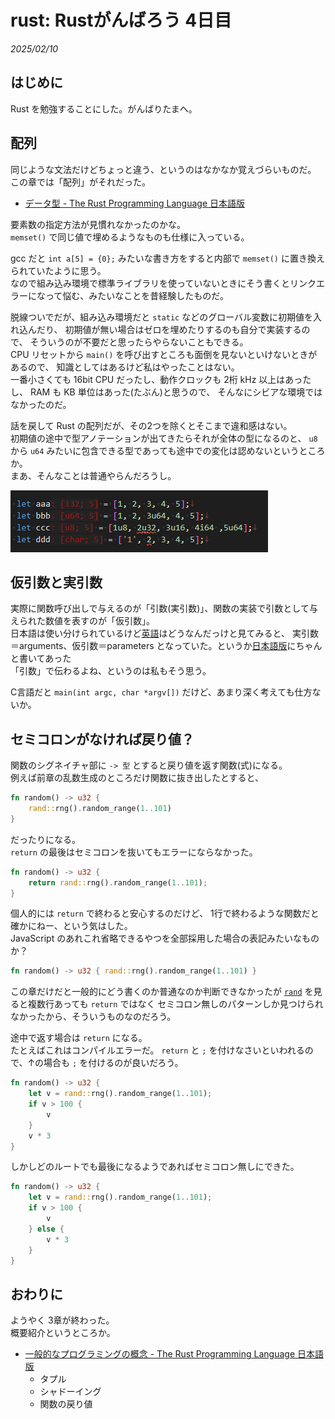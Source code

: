 # rust: Rustがんばろう 4日目

_2025/02/10_

## はじめに

Rust を勉強することにした。がんばりたまへ。

## 配列

同じような文法だけどちょっと違う、というのはなかなか覚えづらいものだ。  
この章では「配列」がそれだった。

* [データ型 - The Rust Programming Language 日本語版](https://doc.rust-jp.rs/book-ja/ch03-02-data-types.html)

要素数の指定方法が見慣れなかったのかな。  
`memset()` で同じ値で埋めるようなものも仕様に入っている。

gcc だと `int a[5] = {0};` みたいな書き方をすると内部で `memset()` に置き換えられていたように思う。  
なので組み込み環境で標準ライブラリを使っていないときにそう書くとリンクエラーになって悩む、みたいなことを昔経験したものだ。

脱線ついでだが、組み込み環境だと `static` などのグローバル変数に初期値を入れ込んだり、
初期値が無い場合はゼロを埋めたりするのも自分で実装するので、
そういうのが不要だと思ったらやらないこともできる。  
CPU リセットから `main()` を呼び出すところも面倒を見ないといけないときがあるので、
知識としてはあるけど私はやったことはない。  
一番小さくても 16bit CPU だったし、動作クロックも 2桁 kHz 以上はあったし、 RAM も KB 単位はあった(たぶん)と思うので、
そんなにシビアな環境ではなかったのだ。

話を戻して Rust の配列だが、その2つを除くとそこまで違和感はない。  
初期値の途中で型アノテーションが出てきたらそれが全体の型になるのと、
`u8` から `u64` みたいに包含できる型であっても途中での変化は認めないというところか。  
まあ、そんなことは普通やらんだろうし。

![image](images/20250210a-1.png)

## 仮引数と実引数

実際に関数呼び出しで与えるのが「引数(実引数)」、関数の実装で引数として与えられた数値を表すのが「仮引数」。  
日本語は使い分けられているけど[英語](https://doc.rust-lang.org/book/ch03-03-how-functions-work.html#parameters)はどうなんだっけと見てみると、
実引数＝arguments、仮引数＝parameters となっていた。というか[日本語版](https://doc.rust-jp.rs/book-ja/ch03-03-how-functions-work.html#%E9%96%A2%E6%95%B0%E3%81%AE%E5%BC%95%E6%95%B0)にちゃんと書いてあった  
「引数」で伝わるよね、というのは私もそう思う。

C言語だと `main(int argc, char *argv[])` だけど、あまり深く考えても仕方ないか。  

## セミコロンがなければ戻り値？

関数のシグネイチャ部に `-> 型` とすると戻り値を返す関数(式)になる。  
例えば前章の乱数生成のところだけ関数に抜き出したとすると、

```rust
fn random() -> u32 {
    rand::rng().random_range(1..101)
}
```

だったりになる。  
`return` の最後はセミコロンを抜いてもエラーにならなかった。

```rust
fn random() -> u32 {
    return rand::rng().random_range(1..101);
}
```

個人的には `return` で終わると安心するのだけど、
1行で終わるような関数だと確かにねー、という気はした。  
JavaScript のあれこれ省略できるやつを全部採用した場合の表記みたいなものか？

```rust
fn random() -> u32 { rand::rng().random_range(1..101) }
```

この章だけだと一般的にどう書くのか普通なのか判断できなかったが
[`rand`](https://github.com/rust-random/rand) を見ると複数行あっても `return` ではなく
セミコロン無しのパターンしか見つけられなかったから、そういうものなのだろう。

途中で返す場合は `return` になる。  
たとえばこれはコンパイルエラーだ。
`return` と `;` を付けなさいといわれるので、↑の場合も `;` を付けるのが良いだろう。

```rust
fn random() -> u32 {
    let v = rand::rng().random_range(1..101);
    if v > 100 {
        v
    }
    v * 3
}
```

しかしどのルートでも最後になるようであればセミコロン無しにできた。

```rust
fn random() -> u32 {
    let v = rand::rng().random_range(1..101);
    if v > 100 {
        v
    } else {
        v * 3
    }
}
```

## おわりに

ようやく 3章が終わった。  
概要紹介というところか。

* [一般的なプログラミングの概念 - The Rust Programming Language 日本語版](https://doc.rust-jp.rs/book-ja/ch03-00-common-programming-concepts.html)
  * タプル
  * シャドーイング
  * 関数の戻り値
